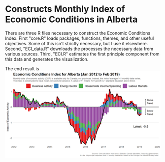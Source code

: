 # Constructs Monthly Index of Economic Conditions in Alberta

There are three R files necessary to construct the Economic Conditions Index. First "core.R" loads packages, functions, themes, and other useful objectives. Some of this isn't strictly necessary, but I use it elsewhere. Second, "ECI_data.R" downloads the processes the necessary data from various sources. Third, "ECI.R" estimates the first principle component from this data and generates the visualization.

The end result is
![Alberta ECI](plot.png)


